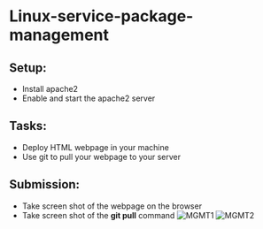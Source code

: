 # Linux-service-package-management

## Setup:

- Install apache2 
- Enable and start the apache2 server

## Tasks:

- Deploy HTML webpage in your machine
- Use git to pull your webpage to your server

## Submission:

- Take screen shot of the webpage on the browser 
- Take screen shot of the **git pull** command
![MGMT1](https://user-images.githubusercontent.com/113862309/196424841-181955ac-43a0-4b5d-99ae-88f8279d30aa.png)
![MGMT2](https://user-images.githubusercontent.com/113862309/196424853-77584455-23e8-4313-b0af-e397f3b29969.png)
